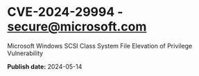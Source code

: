 # CVE-2024-29994 - secure@microsoft.com

Microsoft Windows SCSI Class System File Elevation of Privilege Vulnerability

**Publish date:** 2024-05-14
